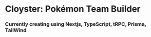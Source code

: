# Cloyster: Pokémon Team Builder

### Currently creating using Nextjs, TypeScript, tRPC, Prisma, TailWind

